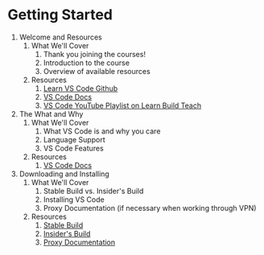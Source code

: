 # Getting Started

1. Welcome and Resources
    1. What We'll Cover
        1. Thank you joining the courses!
        2. Introduction to the course
        3. Overview of available resources
    2. Resources
        1. [Learn VS Code Github](https://github.com/jamesqquick/Learn-VS-Code)
        2. [VS Code Docs](https://code.visualstudio.com/docs)
        3. [VS Code YouTube Playlist on Learn Build Teach](https://www.youtube.com/playlist?list=PLDlWc9AfQBfZneYg7_KNOwCjy-AcJmtHb)
2. The What and Why
    1. What We'll Cover
        1. What VS Code is and why you care
        2. Language Support
        3. VS Code Features
    2. Resources
        1. [VS Code Docs](https://code.visualstudio.com/docs)
3. Downloading and Installing
    1. What We'll Cover
        1. Stable Build vs. Insider's Build
        2. Installing VS Code
        3. Proxy Documentation (if necessary when working through VPN)
    2. Resources
        1. [Stable Build](https://code.visualstudio.com/download)
        2. [Insider's Build](https://code.visualstudio.com/insiders/)
        3. [Proxy Documentation](https://code.visualstudio.com/docs/setup/network)
